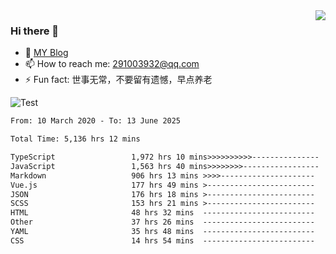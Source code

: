 <img align='right' src='https://github-readme-stats.vercel.app/api?username=niaogege&show_icons=true&theme=radical'/>

### Hi there 👋

- 🌱 [MY Blog](https://bythewayer.com/)
- 📫 How to reach me: 291003932@qq.com
- ⚡ Fun fact:  世事无常，不要留有遗憾，早点养老

![Test](https://github-readme-stats.vercel.app/api/top-langs/?username=niaogege&layout=compact)

<!--START_SECTION:waka-->

```txt
From: 10 March 2020 - To: 13 June 2025

Total Time: 5,136 hrs 12 mins

TypeScript                 1,972 hrs 10 mins>>>>>>>>>>---------------   38.40 %
JavaScript                 1,563 hrs 40 mins>>>>>>>>-----------------   30.44 %
Markdown                   906 hrs 13 mins >>>>---------------------   17.64 %
Vue.js                     177 hrs 49 mins >------------------------   03.46 %
JSON                       176 hrs 18 mins >------------------------   03.43 %
SCSS                       153 hrs 21 mins >------------------------   02.99 %
HTML                       48 hrs 32 mins  -------------------------   00.94 %
Other                      37 hrs 26 mins  -------------------------   00.73 %
YAML                       35 hrs 48 mins  -------------------------   00.70 %
CSS                        14 hrs 54 mins  -------------------------   00.29 %
```

<!--END_SECTION:waka-->
